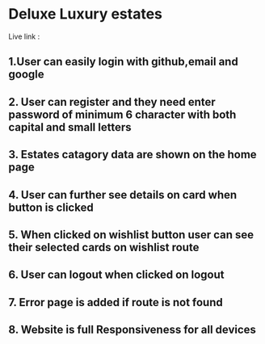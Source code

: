 # Deluxe Luxury estates

Live link : 

## 1.User can easily login with github,email and google

## 2. User can register and they need enter password of minimum 6 character with both capital and small letters

## 3. Estates catagory data are shown on the home page

## 4. User can further see details on card when button is clicked

## 5. When clicked on wishlist button user can see their selected cards on wishlist route

## 6. User can logout when clicked on logout 

## 7. Error page is added if route is not found

## 8. Website is full Responsiveness for all devices
